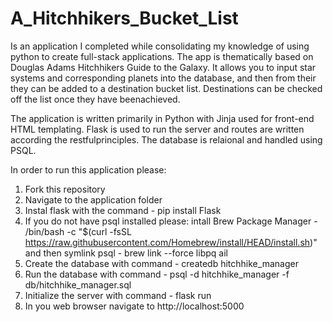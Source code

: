 # A_Hitchhikers_Bucket_List 

Is an application I completed while consolidating my knowledge of using python to create full-stack applications. The app is 
thematically based on Douglas Adams Hitchhikers Guide to the Galaxy. It allows you to input star systems and corresponding 
planets into the database, and then from their they can be added to a destination bucket list. Destinations can be checked 
off the list once they have beenachieved. 

The application is written primarily in Python with Jinja used for front-end HTML templating. Flask is used to run the server 
and routes are written according the restfulprinciples. The database is relaional and handled using PSQL.

In order to run this application please:

1. Fork this repository
2. Navigate to the application folder
3. Instal flask with the command - pip install Flask
3. If you do not have psql installed please:
   intall Brew Package Manager - /bin/bash -c "$(curl -fsSL https://raw.githubusercontent.com/Homebrew/install/HEAD/install.sh)"
   and then symlink psql - brew link --force libpq ail
4. Create the database with command - createdb hitchhike_manager
5. Run the database with command - psql -d hitchhike_manager -f db/hitchhike_manager.sql
6. Initialize the server with command - flask run
7. In you web browser navigate to http://localhost:5000
